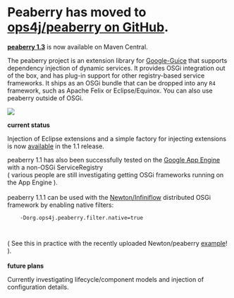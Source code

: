 # Peaberry has moved to [ops4j/peaberry on GitHub](https://github.com/ops4j/peaberry). #

**[peaberry 1.3](http://search.maven.org/remotecontent?filepath=org/ops4j/peaberry/build/peaberry/1.3/peaberry-1.3-dist.zip)** is now available on Maven Central.

The peaberry project is an extension library for [Google-Guice](http://code.google.com/p/google-guice/) that supports dependency injection of dynamic services. It provides OSGi integration out of the box, and has plug-in support for other registry-based service frameworks. It ships as an OSGi bundle that can be dropped into any `R4` framework, such as Apache Felix or Eclipse/Equinox. You can also use peaberry outside of OSGi.

[![](http://asm.objectweb.org/images/poweredbyasm.gif)](http://asm.objectweb.org/)

**current status**

Injection of Eclipse extensions and a simple factory for injecting extensions is now [available](http://code.google.com/p/peaberry/wiki/EclipseRegistry) in the 1.1 release.

peaberry 1.1 has also been successfully tested on the [Google App Engine](http://code.google.com/appengine/) with a non-OSGi ServiceRegistry<br>( various people are still investigating getting OSGi frameworks running on the App Engine ).<br>
<br>
peaberry 1.1.1 can be used with the <a href='http://newton.codecauldron.org'>Newton/Infiniflow</a> distributed OSGi framework by enabling native filters:<br>
<pre><code>    -Dorg.ops4j.peaberry.filter.native=true<br>
</code></pre>
( See this in practice with the recently uploaded Newton/peaberry <a href='http://code.google.com/p/peaberry/wiki/NewtonExample'>example</a>! ).<br>
<br>
<b>future plans</b>

Currently investigating lifecycle/component models and injection of configuration details.